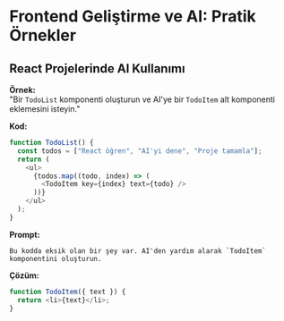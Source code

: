 # Frontend Geliştirme ve AI: Pratik Örnekler

## React Projelerinde AI Kullanımı

**Örnek:**  
"Bir `TodoList` komponenti oluşturun ve AI'ye bir `TodoItem` alt komponenti eklemesini isteyin."

**Kod:**

```javascript
function TodoList() {
  const todos = ["React öğren", "AI'yi dene", "Proje tamamla"];
  return (
    <ul>
      {todos.map((todo, index) => (
        <TodoItem key={index} text={todo} />
      ))}
    </ul>
  );
}
```

**Prompt:**

```
Bu kodda eksik olan bir şey var. AI'den yardım alarak `TodoItem` komponentini oluşturun.
```

**Çözüm:**

```javascript
function TodoItem({ text }) {
  return <li>{text}</li>;
}
```
